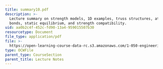 ```yaml
---
title: summary10.pdf
description: >-
  Lecture summary on strength models, 1D examples, truss structures, atomic
  bonds, static equilibrium, and strength compatibility.
uid: aa0b2c4f-452c-fd90-13a4-959015507b30
resourcetype: Document
file_type: application/pdf
file: >-
  https://open-learning-course-data-rc.s3.amazonaws.com/1-050-engineering-mechanics-i-fall-2007/aa0b2c4f452cfd9013a4959015507b30_summary10.pdf
type: OCWFile
parent_type: CourseSection
parent_title: Lecture Notes
---
```

